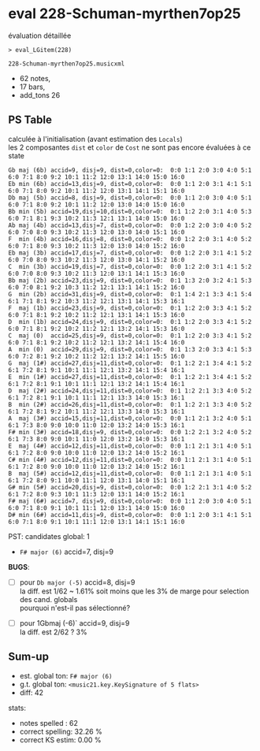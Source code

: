 # eval 228-Schuman-myrthen7op25
évaluation détaillée

```shell
> eval_LGitem(228)
```

`228-Schuman-myrthen7op25.musicxml` 
- 62 notes, 
- 17 bars, 
- add_tons 26

## PS Table
calculée à l'initialisation (avant estimation des `Locals`)  
les 2 composantes `dist` et `color` de `Cost` ne sont pas encore évaluées à ce state
```
Gb maj (6b) accid=9, disj=9, dist=0,color=0:  0:0 1:1 2:0 3:0 4:0 5:1 6:0 7:1 8:0 9:2 10:1 11:2 12:0 13:1 14:0 15:0 16:0
Eb min (6b) accid=13,disj=9, dist=0,color=0:  0:0 1:1 2:0 3:1 4:1 5:1 6:0 7:1 8:0 9:2 10:1 11:2 12:0 13:1 14:1 15:1 16:0
Db maj (5b) accid=8, disj=9, dist=0,color=0:  0:0 1:1 2:0 3:0 4:0 5:1 6:0 7:1 8:0 9:2 10:1 11:2 12:0 13:0 14:0 15:0 16:0
Bb min (5b) accid=19,disj=10,dist=0,color=0:  0:1 1:2 2:0 3:1 4:0 5:3 6:0 7:1 8:1 9:3 10:2 11:3 12:1 13:1 14:0 15:0 16:0
Ab maj (4b) accid=13,disj=7, dist=0,color=0:  0:0 1:2 2:0 3:0 4:0 5:2 6:0 7:0 8:0 9:3 10:2 11:3 12:0 13:0 14:0 15:1 16:0
F  min (4b) accid=16,disj=8, dist=0,color=0:  0:0 1:2 2:0 3:1 4:0 5:2 6:0 7:1 8:0 9:3 10:2 11:3 12:0 13:0 14:0 15:2 16:0
Eb maj (3b) accid=17,disj=7, dist=0,color=0:  0:0 1:2 2:0 3:1 4:1 5:2 6:0 7:0 8:0 9:3 10:2 11:3 12:0 13:0 14:1 15:2 16:0
C  min (3b) accid=19,disj=7, dist=0,color=0:  0:0 1:2 2:0 3:1 4:1 5:2 6:0 7:0 8:0 9:3 10:2 11:3 12:0 13:1 14:1 15:3 16:0
Bb maj (2b) accid=23,disj=9, dist=0,color=0:  0:1 1:3 2:0 3:2 4:1 5:3 6:0 7:0 8:1 9:2 10:3 11:2 12:1 13:1 14:1 15:2 16:0
G  min (2b) accid=31,disj=9, dist=0,color=0:  0:1 1:4 2:1 3:3 4:1 5:4 6:1 7:1 8:1 9:2 10:3 11:2 12:1 13:1 14:1 15:3 16:1
F  maj (1b) accid=23,disj=9, dist=0,color=0:  0:1 1:2 2:0 3:3 4:1 5:2 6:0 7:1 8:1 9:2 10:2 11:2 12:1 13:1 14:1 15:3 16:0
D  min (1b) accid=24,disj=9, dist=0,color=0:  0:1 1:2 2:0 3:3 4:1 5:2 6:0 7:1 8:1 9:2 10:2 11:2 12:1 13:2 14:1 15:3 16:0
C  maj (0)  accid=25,disj=9, dist=0,color=0:  0:1 1:2 2:0 3:3 4:1 5:2 6:0 7:1 8:1 9:2 10:2 11:2 12:1 13:2 14:1 15:4 16:0
A  min (0)  accid=29,disj=9, dist=0,color=0:  0:1 1:3 2:0 3:3 4:1 5:3 6:0 7:2 8:1 9:2 10:2 11:2 12:1 13:2 14:1 15:5 16:0
G  maj (1#) accid=27,disj=11,dist=0,color=0:  0:1 1:2 2:1 3:4 4:1 5:2 6:1 7:2 8:1 9:1 10:1 11:1 12:1 13:2 14:1 15:4 16:1
E  min (1#) accid=27,disj=11,dist=0,color=0:  0:1 1:2 2:1 3:4 4:1 5:2 6:1 7:2 8:1 9:1 10:1 11:1 12:1 13:2 14:1 15:4 16:1
D  maj (2#) accid=24,disj=11,dist=0,color=0:  0:1 1:2 2:1 3:3 4:0 5:2 6:1 7:2 8:1 9:1 10:1 11:1 12:1 13:3 14:0 15:3 16:1
B  min (2#) accid=26,disj=11,dist=0,color=0:  0:1 1:2 2:1 3:3 4:0 5:2 6:1 7:2 8:1 9:2 10:1 11:2 12:1 13:3 14:0 15:3 16:1
A  maj (3#) accid=15,disj=11,dist=0,color=0:  0:0 1:1 2:1 3:2 4:0 5:1 6:1 7:3 8:0 9:0 10:0 11:0 12:0 13:2 14:0 15:3 16:1
F# min (3#) accid=18,disj=9, dist=0,color=0:  0:0 1:2 2:1 3:2 4:0 5:2 6:1 7:3 8:0 9:0 10:1 11:0 12:0 13:2 14:0 15:3 16:1
E  maj (4#) accid=12,disj=11,dist=0,color=0:  0:0 1:1 2:1 3:1 4:0 5:1 6:1 7:2 8:0 9:0 10:0 11:0 12:0 13:2 14:0 15:2 16:1
C# min (4#) accid=12,disj=11,dist=0,color=0:  0:0 1:1 2:1 3:1 4:0 5:1 6:1 7:2 8:0 9:0 10:0 11:0 12:0 13:2 14:0 15:2 16:1
B  maj (5#) accid=12,disj=11,dist=0,color=0:  0:0 1:1 2:1 3:1 4:0 5:1 6:1 7:2 8:0 9:1 10:0 11:1 12:0 13:1 14:0 15:1 16:1
G# min (5#) accid=20,disj=9, dist=0,color=0:  0:0 1:2 2:1 3:1 4:0 5:2 6:1 7:2 8:0 9:3 10:1 11:3 12:0 13:1 14:0 15:2 16:1
F# maj (6#) accid=7, disj=9, dist=0,color=0:  0:0 1:1 2:0 3:0 4:0 5:1 6:0 7:1 8:0 9:1 10:1 11:1 12:0 13:1 14:0 15:0 16:0
D# min (6#) accid=11,disj=9, dist=0,color=0:  0:0 1:1 2:0 3:1 4:1 5:1 6:0 7:1 8:0 9:1 10:1 11:1 12:0 13:1 14:1 15:1 16:0
```

PST: candidates global: 1
- `F# major (6)` accid=7, disj=9

**BUGS**:
- [ ] pour `Db major (-5)` accid=8, disj=9  
  la diff. est 1/62 ~ 1.61% soit moins que les 3% de marge pour selection des cand. globals  
  pourquoi n'est-il pas sélectionné?

- [ ] pour 1Gbmaj (-6)` accid=9, disj=9  
  la diff. est 2/62 ? 3% 

## Sum-up

- est. global ton: `F# major (6)` 
- g.t. global ton: `<music21.key.KeySignature of 5 flats>`
- diff: 42

stats:
- notes spelled   : 62
- correct spelling: 32.26 %
- correct KS estim: 0.00 %